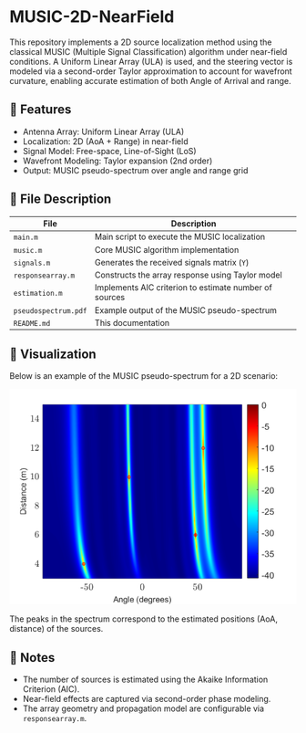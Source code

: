 # MUSIC-2D-NearField

This repository implements a 2D source localization method using the classical MUSIC (Multiple Signal Classification) algorithm under near-field conditions. A Uniform Linear Array (ULA) is used, and the steering vector is modeled via a second-order Taylor approximation to account for wavefront curvature, enabling accurate estimation of both Angle of Arrival and range.

## 📌 Features

- Antenna Array: Uniform Linear Array (ULA)
- Localization: 2D (AoA + Range) in near-field
- Signal Model: Free-space, Line-of-Sight (LoS)
- Wavefront Modeling: Taylor expansion (2nd order)
- Output: MUSIC pseudo-spectrum over angle and range grid

## 📌 File Description

| File               | Description                                         |
|--------------------|-----------------------------------------------------|
| `main.m`          | Main script to execute the MUSIC localization        |
| `music.m`         | Core MUSIC algorithm implementation                  |
| `signals.m`       | Generates the received signals matrix (`Y`)         |
| `responsearray.m` | Constructs the array response using Taylor model     |
| `estimation.m`    | Implements AIC criterion to estimate number of sources  |
| `pseudospectrum.pdf` | Example output of the MUSIC pseudo-spectrum     |
| `README.md`       | This documentation                                   |

## 📌 Visualization

Below is an example of the MUSIC pseudo-spectrum for a 2D scenario:

<p align="center">
  <img src="spectrum.png" alt="Pseudoespectro MUSIC" width="600"/>
</p>

The peaks in the spectrum correspond to the estimated positions (AoA, distance) of the sources.
## 📌 Notes

- The number of sources is estimated using the Akaike Information Criterion (AIC).
- Near-field effects are captured via second-order phase modeling.
- The array geometry and propagation model are configurable via `responsearray.m`.



